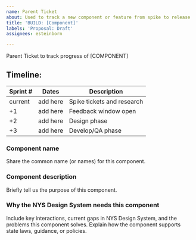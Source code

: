 ```yaml
---
name: Parent Ticket
about: Used to track a new component or feature from spike to release
title: 'BUILD: [Component]'
labels: 'Proposal: Draft'
assignees: esteinborn

---
```


Parent Ticket to track progress of [COMPONENT]

## Timeline:
| Sprint # | Dates  | Description                     |
|----------|--------|---------------------------------|
|     current     |    add here    |    Spike tickets and research   |
|     +1     |     add here   |    Feedback window open         |
|     +2     |    add here    |    Design phase                 |
|     +3     |    add here    |    Develop/QA phase             |

### Component name
Share the common name (or names) for this component.

### Component description
Briefly tell us the purpose of this component.

### Why the NYS Design System needs this component
Include key interactions, current gaps in NYS Design System, and the problems this component solves. Explain how the component supports state laws, guidance, or policies.
